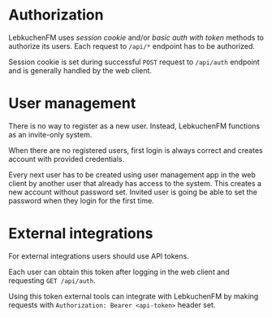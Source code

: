 # Authorization
LebkuchenFM uses _session cookie_ and/or _basic auth with token_ methods to authorize its users. Each request to `/api/*` endpoint has to be authorized.

Session cookie is set during successful `POST` request to `/api/auth` endpoint and is generally handled by the web client.

# User management
There is no way to register as a new user.
Instead, LebkuchenFM functions as an invite-only system.

When there are no registered users, first login is always correct and creates account with provided credentials.

Every next user has to be created using user management app in the web client by another user that already has access to the system.
This creates a new account without password set. Invited user is going be able to set the password when they login for the first time.

# External integrations
For external integrations users should use API tokens.

Each user can obtain this token after logging in the web client and requesting `GET /api/auth`.

Using this token external tools can integrate with LebkuchenFM by making requests with `Authorization: Bearer <api-token>` header set.
